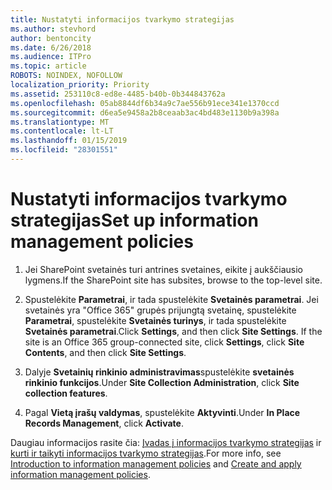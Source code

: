 ```yaml
---
title: Nustatyti informacijos tvarkymo strategijas
ms.author: stevhord
author: bentoncity
ms.date: 6/26/2018
ms.audience: ITPro
ms.topic: article
ROBOTS: NOINDEX, NOFOLLOW
localization_priority: Priority
ms.assetid: 253110c8-ed8e-4485-b40b-0b344843762a
ms.openlocfilehash: 05ab8844df6b34a9c7ae556b91ece341e1370ccd
ms.sourcegitcommit: d6ea5e9458a2b8ceaab3ac4bd483e1130b9a398a
ms.translationtype: MT
ms.contentlocale: lt-LT
ms.lasthandoff: 01/15/2019
ms.locfileid: "28301551"
---
```

# <a name="set-up-information-management-policies"></a><span data-ttu-id="59fc1-102">Nustatyti informacijos tvarkymo strategijas</span><span class="sxs-lookup"><span data-stu-id="59fc1-102">Set up information management policies</span></span>

1. <span data-ttu-id="59fc1-103">Jei SharePoint svetainės turi antrines svetaines, eikite į aukščiausio lygmens.</span><span class="sxs-lookup"><span data-stu-id="59fc1-103">If the SharePoint site has subsites, browse to the top-level site.</span></span>
    
2. <span data-ttu-id="59fc1-p101">Spustelėkite **Parametrai**, ir tada spustelėkite **Svetainės parametrai**. Jei svetainės yra "Office 365" grupės prijungtą svetainę, spustelėkite **Parametrai**, spustelėkite **Svetainės turinys**, ir tada spustelėkite **Svetainės parametrai**.</span><span class="sxs-lookup"><span data-stu-id="59fc1-p101">Click **Settings**, and then click **Site Settings**. If the site is an Office 365 group-connected site, click **Settings**, click **Site Contents**, and then click **Site Settings**.</span></span>
    
3. <span data-ttu-id="59fc1-106">Dalyje **Svetainių rinkinio administravimas**spustelėkite **svetainės rinkinio funkcijos**.</span><span class="sxs-lookup"><span data-stu-id="59fc1-106">Under **Site Collection Administration**, click **Site collection features**.</span></span>
    
4. <span data-ttu-id="59fc1-107">Pagal **Vietą įrašų valdymas**, spustelėkite **Aktyvinti**.</span><span class="sxs-lookup"><span data-stu-id="59fc1-107">Under **In Place Records Management**, click **Activate**.</span></span>
    
<span data-ttu-id="59fc1-108">Daugiau informacijos rasite čia: [Įvadas į informacijos tvarkymo strategijas](https://go.microsoft.com/fwlink/?linkid=404239) ir [kurti ir taikyti informacijos tvarkymo strategijas](https://go.microsoft.com/fwlink/?linkid=2003916).</span><span class="sxs-lookup"><span data-stu-id="59fc1-108">For more info, see [Introduction to information management policies](https://go.microsoft.com/fwlink/?linkid=404239) and [Create and apply information management policies](https://go.microsoft.com/fwlink/?linkid=2003916).</span></span>
  

